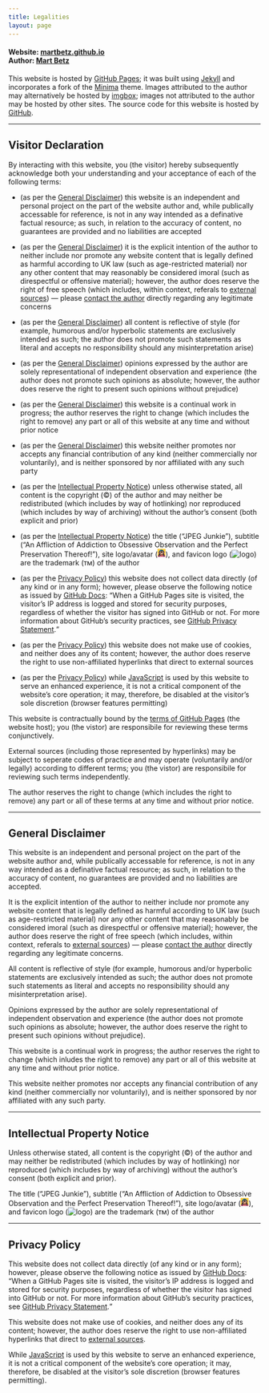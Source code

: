 ```yaml
---
title: Legalities
layout: page
---
```


<h4>
Website: <a href="https://github.com/martbetz/martbetz.github.io">martbetz.github.io</a>
<br>
Author: <a href="https://github.com/martbetz">Mart Betz</a>
</h4>
<p>
This website is hosted by <a href="https://pages.github.com">GitHub Pages</a>; it was built using <a href="https://jekyllrb.com">Jekyll</a> and incorporates a fork of the <a href="https://jekyll.github.io/minima/about/">Minima</a> theme. Images attributed to the author may alternatively be hosted by <!-- <s><a href="https://martbetz.github.io/social404.html">Ello</a></s> --> <a href="https://imgbox.com">imgbox</a>; images not attributed to the author may be hosted by other sites. The source code for this website is hosted by <a href="github.com">GitHub</a>.
</p>
<hr>
<!--
<ol>
   <li>
     <a href="#terms">Visitor Declaration</a>
   </li> 
   <li>
     <a href="#disclaimer">General Disclaimer</a>
   </li> 
   <li>
     <a href="#copyright">Intellectual Property Notice</a>
   </li>
   <li>
     <a href="#privacy">Privacy Policy</a>
    </li>
</ol>
<hr>
-->
<div id="terms"> 
    <h2>
       Visitor Declaration
    </h2> 
    <p>
<!-- All terms are non-negotiable. By interacting with this website, you are confirming your undertanding and acceptance of the conditions as outlined below: -->
By interacting with this website, you (the visitor) hereby subsequently acknowledge both your understanding and your acceptance of each of the following terms:
<ul>
<li>
(as per the <a href="#disclaimer">General Disclaimer</a>) <!-- this website is an independent and personal project on the part of the website author and, while publicly accessible, is soley and entirely intended for the author’s reference only; as such, in relation to the accuracy of content, there are no guarantees provided and no liabilities accepted -->this website is an independent and personal project on the part of the website author and, while publically accessable for reference, is not in any way intended as a definative factual resource; as such, in relation to the accuracy of content, no guarantees are provided and no liabilities are accepted
</li>
</ul>
<!-- <ul>
<li>
(as per the <a href="#disclaimer">General Disclaimer</a>) the author provides no guarantees regarding the accuracy of the website’s content; nor does the author accept responsibility should any misinterpretation of its content arise
</li>
</ul> -->
<ul>
<li>
(as per the <a href="#disclaimer">General Disclaimer</a>) it is the explicit intention of the author to neither include nor promote any website content that is legally defined as harmful according to UK law (such as age-restricted material) nor any other content that may reasonably be considered imoral (such as direspectful or offensive material); however, the author does reserve the right of free speech (which includes, within context, referals to <a href="#terms-external">external sources</a>)&nbsp;— please <a href="https://github.com/martbetz/martbetz.github.io/issues/new ">contact the author</a>  directly regarding any legitimate concerns
</li>
</ul>
<ul>
<li>
(as per the <a href="#disclaimer">General Disclaimer</a>) all content is reflective of style (for example, humorous and/or hyperbolic statements are exclusively intended as such; the author does not promote such statements as literal and accepts no responsibility should any misinterpretation arise)
</li>
</ul>
<ul>
<li>
(as per the <a href="#disclaimer">General Disclaimer</a>) opinions expressed by the author are solely representational of independent observation and experience (the author does not promote such opinions as absolute; however, the author does reserve the right to present such opinions without prejudice)
</li>
</ul>
<ul>
<li>
(as per the <a href="#disclaimer">General Disclaimer</a>) this website is a continual work in progress; the author reserves the right to change (which includes the right to remove) any part or all of this website at any time and without prior notice
</li>
</ul>
<ul>
<li>
(as per the <a href="#disclaimer">General Disclaimer</a>) this website neither promotes nor accepts any financial contribution of any kind (neither commercially nor voluntarily), and is neither sponsored by nor affiliated with any such party
</li>
</ul>
<ul>
<li>
(as per the <a href="#copyright">Intellectual Property Notice</a>) unless otherwise stated, all content is the copyright (©) of the author and may neither be redistributed (which includes by way of hotlinking) nor reproduced (which includes by way of archiving) without the author’s consent (both explicit and prior)
</li>
</ul>
<ul>
<li>
(as per the <a href="#copyright">Intellectual Property Notice</a>) the title (“JPEG Junkie”), subtitle (“An Affliction of Addiction to Obsessive Observation and the Perfect Preservation Thereof!”), site logo/avatar (<img src="https://raw.githubusercontent.com/martbetz/martbetz.github.io/refs/heads/main/_includes/custom/avitar-square.png" width="16px">), and favicon logo (<img src="/favicon.ico" alt="logo" width="16px">) are the trademark (ᴛᴍ) of the author
</li>
</ul>
<ul>
<li>
(as per the <a href="#privacy">Privacy Policy</a>) this website does not collect data directly (of any kind or in any form); however, please observe the following notice as issued by <a href="https://docs.github.com/en/">GitHub Docs</a>: <q>When a GitHub Pages site is visited, the visitor’s IP address is logged and stored for security purposes, regardless of whether the visitor has signed into GitHub or not. For more information about GitHub’s security practices, see <a href="https://docs.github.com/en/site-policy/privacy-policies/github-privacy-statement">GitHub Privacy Statement</a>.</q>
</li>
</ul>
<ul>
<li>
(as per the <a href="#privacy">Privacy Policy</a>) this website does not make use of cookies, and neither does any of its content; however, the author does reserve the right to use non-affiliated hyperlinks that direct to external sources
</li>
</ul>
<ul>
<li>
(as per the <a href="#privacy">Privacy Policy</a>) 
while <a href="https://developer.mozilla.org/en-US/docs/Web/javascript">JavaScript</a> is used by this website to serve an enhanced experience, it is not a critical component of the website’s core operation; it may, therefore, be disabled at the visitor’s sole discretion (browser features permitting)
</li>
</ul>
<div id="terms-host">
     <p>This website is contractually bound by the <a href="https://docs.github.com/en/pages/getting-started-with-github-pages/about-github-pages">terms of GitHub Pages</a> (the website host); you (the vistor) are responsibile for reviewing these terms conjunctively.</p>
</div>
<div id="terms-external"> 
    <p>External sources (including those represented by hyperlinks) may be subject to seperate codes of practice and may operate (voluntarily and/or legally) according to different terms; you (the vistor) are responsibile for reviewing such terms independently.
    </p>
</div> 
<div> 
    <p>
       The author reserves the right to change (which includes the right to remove) any part or all of these terms at any time and without prior notice.
    </p>
 </div> 
<hr>
<div id="disclaimer">
   <h2>
      General Disclaimer
   </h2>
   <p>
<!--This website is an independent and personal project on the part of the website author and, while publicly accessible, is soley and entirely intended for the author’s reference only; as such, in relation to the accuracy of content, there are no guarantees provided and no liabilities accepted.-->This website is an independent and personal project on the part of the website author and, while publically accessable for reference, is not in any way intended as a definative factual resource; as such, in relation to the accuracy of content, no guarantees are provided and no liabilities are accepted.
</p>
<p>
<!-- All content is reflective of style (for example, humorous and/or hyperbolic statements are exclusively intended as such; the author does not promote such statments as literal). 
<br>
<br>
Opinions expressed by the author are solely representational of independent observation and experience; the author does not promote such opinions as absolute.
<br>
<br>
The author provides no guarantees regarding the accuracy of the website’s content; nor does the author  accept responsibility should any misinterpretation of its content arise. -->
</p>
<p>It is the explicit intention of the author to neither include nor promote any website content that is legally defined as harmful according to UK law (such as age-restricted material) nor any other content that may reasonably be considered imoral (such as direspectful or offensive material); however, the author does reserve the right of free speech (which includes, within context, referals to <a href="#terms-external">external sources</a>)&nbsp;— please <a href="https://github.com/martbetz/martbetz.github.io/issues/new ">contact the author</a>  directly regarding any legitimate concerns.
</p>
<p>
All content is reflective of style (for example, humorous and/or hyperbolic statements are exclusively intended as such; the author does not promote such statements as literal and accepts no responsibility should any misinterpretation arise).
</p>
<p>
Opinions expressed by the author are solely representational of independent observation and experience (the author does not promote such opinions as absolute; however, the author does reserve the right to present such opinions without prejudice).
</p>
<p>
This website is a continual work in progress; the author reserves the right to change (which inludes the right to remove) any part or all of this website at any time and without prior notice.
</p>
<p>
This website neither promotes nor accepts any financial contribution of any kind (neither commercially nor voluntarily), and is neither sponsored by nor affiliated with any such party. 
</p>
 </div> 
<hr>
<div id="copyright"> 
    <h2>
       Intellectual Property Notice
    </h2> 
    <p>
<!-- The title ("JPEG Junkie"), slogan ("An Affliction of Addiction to Obsessive Observation and the Prevailing Preservation Thereof!") and logo (<img src="/favicon.ico" alt="logo">) are the trademark (™) of the author.
<br>
<br>
Unless otherwise stated, all content is the copyright (©) of the author and may neither be redistributed nor reproduced (in full or in part) without the author’s consent. -->
Unless otherwise stated, all content is the copyright (©) of the author and may neither be redistributed (which includes by way of hotlinking) nor reproduced (which includes by way of archiving) without the author’s consent (both explicit and prior).
</p> 
<p>
The title (“JPEG Junkie”), subtitle (“An Affliction of Addiction to Obsessive Observation and the Perfect Preservation Thereof!”), site logo/avatar (<img src="https://raw.githubusercontent.com/martbetz/martbetz.github.io/refs/heads/main/_includes/custom/avitar-square.png" width="16px">), and favicon logo (<img src="/favicon.ico" alt="logo" width="16px">) are the trademark (ᴛᴍ) of the author
     </p> 
 </div>
<hr>
<div id="privacy"> 
   <h2>
      Privacy Policy
   </h2> 
   <p>
This website does not collect data directly (of any kind or in any form); however, please observe the following notice as issued by <a href="https://docs.github.com/en/">GitHub Docs</a>: 
<q>When a GitHub Pages site is visited, the visitor’s IP address is logged and stored for security purposes, regardless of whether the visitor has signed into GitHub or not. For more information about GitHub’s security practices, see <a href="https://docs.github.com/en/site-policy/privacy-policies/github-privacy-statement">GitHub Privacy Statement</a>.</q>
</p>
<p>
This website does not make use of cookies, and neither does any of its content; however, the author does reserve the right to use non-affiliated hyperlinks that direct to <a href="#terms-external">external sources</a>.
</p>
<p>
While <a href="https://developer.mozilla.org/en-US/docs/Web/javascript">JavaScript</a> is used by this website to serve an enhanced experience, it is not a critical component of the website’s core operation; it may, therefore, be disabled at the visitor’s sole discretion (browser features permitting).
   </p> 
</div>
